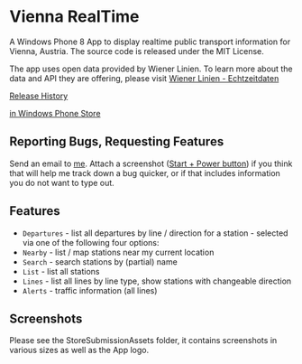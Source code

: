 Vienna RealTime
==============

A Windows Phone 8 App to display realtime public transport information for Vienna, Austria.
The source code is released under the MIT License.

The app uses open data provided by Wiener Linien. To learn more about the data and API they are offering,
please visit [Wiener Linien - Echtzeitdaten](https://open.wien.at/site/datensatz/?id=add66f20-d033-4eee-b9a0-47019828e698)

[Release History](https://github.com/christophwille/viennarealtime/wiki/Release-History)

[in Windows Phone Store](http://www.windowsphone.com/en-us/store/app/vienna-realtime/7a00e2f6-79b9-43d9-8ad6-0696246435e3)

## Reporting Bugs, Requesting Features

Send an email to [me](mailto:christoph.wille@gmail.com). Attach a screenshot ([Start + Power button](http://www.windowsphone.com/en-us/how-to/wp8/photos/take-a-screenshot))
if you think that will help me track down a bug quicker, or if that includes information you do not want to type out. 

## Features

* `Departures` - list all departures by line / direction for a station - selected via one of the following four options:
* `Nearby` - list / map stations near my current location
* `Search` - search stations by (partial) name
* `List` - list all stations
* `Lines` - list all lines by line type, show stations with changeable direction
* `Alerts` - traffic information (all lines)

## Screenshots

Please see the StoreSubmissionAssets folder, it contains screenshots in various sizes as well as the App logo.